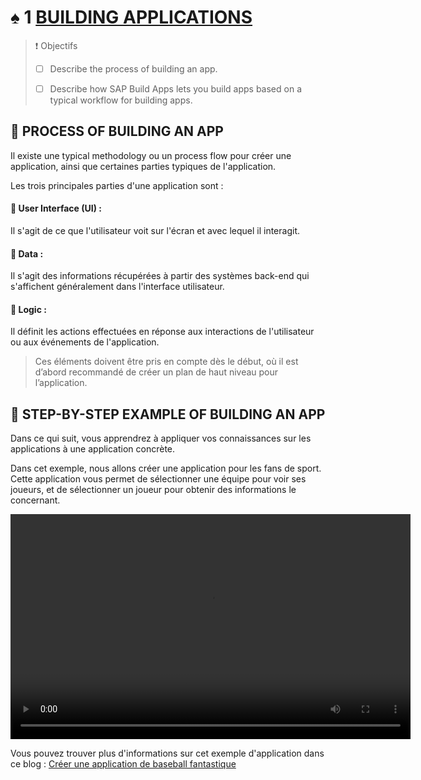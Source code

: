 # ♠ 1 [BUILDING APPLICATIONS](https://learning.sap.com/learning-journeys/develop-apps-with-sap-build-apps-using-drag-and-drop-simplicity/building-applications-_a6fddd92-2e10-4e10-a2f5-755a2563fc98)

> :exclamation: Objectifs
>
> - [ ] Describe the process of building an app.
>
> - [ ] Describe how SAP Build Apps lets you build apps based on a typical workflow for building apps.

## :closed_book: PROCESS OF BUILDING AN APP

Il existe une typical methodology ou un process flow pour créer une application, ainsi que certaines parties typiques de l'application.

Les trois principales parties d'une application sont :

#### :small_red_triangle_down: User Interface (UI) :

Il s'agit de ce que l'utilisateur voit sur l'écran et avec lequel il interagit.

#### :small_red_triangle_down: Data :

Il s'agit des informations récupérées à partir des systèmes back-end qui s'affichent généralement dans l'interface utilisateur.

#### :small_red_triangle_down: Logic :

Il définit les actions effectuées en réponse aux interactions de l'utilisateur ou aux événements de l'application.

> Ces éléments doivent être pris en compte dès le début, où il est d’abord recommandé de créer un plan de haut niveau pour l’application.

## :closed_book: STEP-BY-STEP EXAMPLE OF BUILDING AN APP

Dans ce qui suit, vous apprendrez à appliquer vos connaissances sur les applications à une application concrète.

Dans cet exemple, nous allons créer une application pour les fans de sport. Cette application vous permet de sélectionner une équipe pour voir ses joueurs, et de sélectionner un joueur pour obtenir des informations le concernant.

<video width="640" height="360" controls>
  <source src="./RESSOURCES/Building Applications.mp4" type="video/mp4">
  Votre navigateur ne supporte pas la vidéo.
</video>

Vous pouvez trouver plus d'informations sur cet exemple d'application dans ce blog : [Créer une application de baseball fantastique](https://community.sap.com/t5/technology-blogs-by-sap/building-a-fantasy-baseball-app-with-appgyver/ba-p/13540708)
